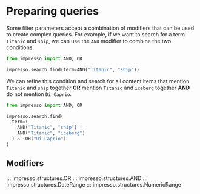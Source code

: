 # Preparing queries

Some filter parameters accept a combination of modifiers that can be used to create complex queries. For example, if we want to search for a term `Titanic` and `ship`, we can use the `AND` modifier to combine the two conditions:

```python
from impresso import AND, OR

impresso.search.find(term=AND("Titanic", "ship"))
```

We can refine this condition and search for all content items that mention `Titanic` and `ship` together **OR** mention `Titanic` and `iceberg` together **AND** do not mention `Di Caprio`. 


```python
from impresso import AND, OR

impresso.search.find(
  term=(
    AND("Titanic", "ship") | 
    AND("Titanic", "iceberg")
  ) & ~OR("Di Caprio")
)
```

## Modifiers

::: impresso.structures.OR
::: impresso.structures.AND
::: impresso.structures.DateRange
::: impresso.structures.NumericRange
